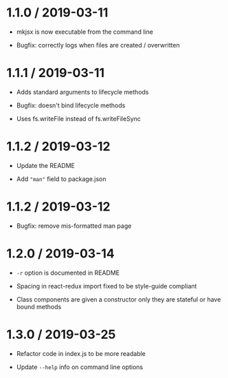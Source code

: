 # 1.1.0 / 2019-03-11

- mkjsx is now executable from the command line

- Bugfix: correctly logs when files are created / overwritten

# 1.1.1 / 2019-03-11

- Adds standard arguments to lifecycle methods

- Bugfix: doesn't bind lifecycle methods

- Uses fs.writeFile instead of fs.writeFileSync

# 1.1.2 / 2019-03-12

- Update the README

- Add `"man"` field to package.json

# 1.1.2 / 2019-03-12

- Bugfix: remove mis-formatted man page

# 1.2.0 / 2019-03-14

- `-r` option is documented in README

- Spacing in react-redux import fixed to be style-guide compliant

- Class components are given a constructor only they are stateful or have bound methods

# 1.3.0 / 2019-03-25

- Refactor code in index.js to be more readable

- Update `--help` info on command line options
